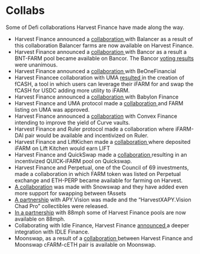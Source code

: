 # Collabs

Some of Defi collaborations Harvest Finance have made along the way.

* Harvest Finance announced a [collaboration ](https://twitter.com/harvest_finance/status/1415393755423776784)with Balancer as a result of this collaboration Balancer farms are now available on Harvest Finance. 
* Harvest Finance announced a [collaboration ](https://twitter.com/harvest_finance/status/1408474080592809986)with Bancor as a result a BNT-FARM pool became available on Bancor. The Bancor [voting results](https://vote.bancor.network/#/bancornetwork.eth/proposal/QmeJs8KWED959MfDPRf1yyDQPK1vZjmcnFMxC29sFezCqp) were unanimous.
* Harvest Finance announced a [collaboration ](https://twitter.com/harvest_finance/status/1399762071210835972)with BeOneFinancial
* Harvest Financee collaboration with UMA [resulted ](https://twitter.com/harvest_finance/status/1405987674461069312)in the creation of fCASH, a tool in which users can leverage their iFARM for and swap the fCASH for USDC adding more utility to iFARM.
* Harvest Finance announced a [collaboration ](https://yogafire-genuine.medium.com/eng-week-40-update-15d9feb167f1)with Babylon Finance 
* Harvest Finance and UMA protocol made a [collaboration ](https://yogafire-genuine.medium.com/eng-week-38-update-f5f2bac53242)and FARM listing on UMA was approved.
* Harvest Finance announced a [collaboration](https://yogafire-genuine.medium.com/eng-week-38-update-f5f2bac53242) with Convex Finance intending to improve the yield of Curve vaults. 
* Harvest Finance and Ruler protocol made a collaboration where iFARM-DAI pair would be available and incentivized on Ruler. 
* Harvest Finance and LiftKichen made a [collaboration ](https://twitter.com/harvest_finance/status/1384931004494790657?ref_src=twsrc%5Etfw%7Ctwcamp%5Etweetembed%7Ctwterm%5E1384931004494790657%7Ctwgr%5E%7Ctwcon%5Es1_&ref_url=https%3A%2F%2Fcdn.embedly.com%2Fwidgets%2Fmedia.html%3Ftype%3Dtext2Fhtmlkey%3Da19fcc184b9711e1b4764040d3dc5c07schema%3Dtwitterurl%3Dhttps3A%2F%2Ftwitter.com%2Fharvest_finance%2Fstatus%2F1384931004494790657image%3Dhttps3A%2F%2Fi.embed.ly%2F1%2Fimage3Furl3Dhttps253A252F252Fabs.twimg.com252Ferrors252Flogo46x38.png26key3Da19fcc184b9711e1b4764040d3dc5c07)where deposited iFARM on Lift Kitchen would earn LIFT
* Harvest Finance and QuickSwap made a [collaboration ](https://yogafire-genuine.medium.com/eng-week-27-update-e85829858c0d)resulting in an incentivized QUICK-iFARM pool on Quickswap. 
* Harvest Finance and Perpetual, one of the Council of 69 investments, made a collaboration in which FARM token was listed on Perpetual exchange and ETH-PERP became available for farming on Harvest. 
* [A collaboration](https://medium.com/harvest-finance/week-16-greetings-from-2077-393a7289544a) was made with Snowswap and they have added even more support for swapping between fAssets
* [A partnership](https://medium.com/harvest-finance/week-15-make-it-rain-grain-9b56af6df118) with APY.Vision was made and the “HarvestXAPY.Vision Chad Pro” collectibles were released. 
* [In a partnership](https://medium.com/harvest-finance/88mph-x-harvest-degen-challenge-over-6k-in-prizes-30f9690b33ea) with 88mph some of Harvest Finance pools are now available on 88mph.
* Collaborating with Idle Finance, Harvest Finance [announced ](https://harvestfinance.medium.com/week-14-updates-building-today-funding-the-builders-of-tomorrow-74c5ea8575f6)a deeper integration with IDLE Finance.
* Moonswap, as a result of a [collaboration ](https://medium.com/harvest-finance/week-13-a-season-of-many-thanks-to-our-amazing-community-db641a7afa8a)between Harvest Finance and Moonswap cFARM-cETH pair is available on Moonswap. 



